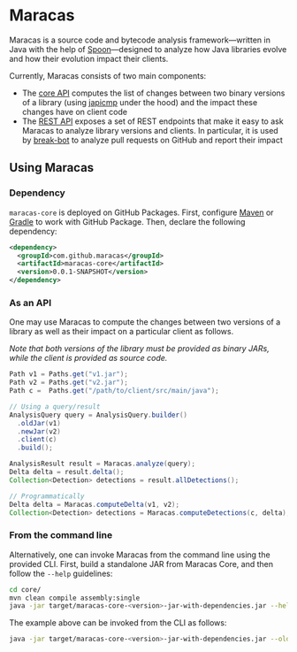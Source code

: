 # Maracas
Maracas is a source code and bytecode analysis framework⁠—written in Java with the help of [Spoon](https://github.com/INRIA/Spoon)—designed to analyze how Java libraries evolve and how their evolution impact their clients.

Currently, Maracas consists of two main components:
  - The [core API](core/) computes the list of changes between two binary versions of a library (using [japicmp](https://github.com/siom79/japicmp) under the hood) and the impact these changes have on client code
  - The [REST API](rest/) exposes a set of REST endpoints that make it easy to ask Maracas to analyze library versions and clients. In particular, it is used by [break-bot](https://github.com/break-bot/breakbot) to analyze pull requests on GitHub and report their impact

## Using Maracas

### Dependency

`maracas-core` is deployed on GitHub Packages.
First, configure [Maven](https://docs.github.com/en/packages/working-with-a-github-packages-registry/working-with-the-apache-maven-registry) or [Gradle](https://docs.github.com/en/packages/working-with-a-github-packages-registry/working-with-the-gradle-registry) to work with GitHub Package.
Then, declare the following dependency:

```xml
<dependency>
  <groupId>com.github.maracas</groupId>
  <artifactId>maracas-core</artifactId>
  <version>0.0.1-SNAPSHOT</version>
</dependency>
```

### As an API
One may use Maracas to compute the changes between two versions of a library as well as their impact on a particular client as follows.

*Note that both versions of the library must be provided as binary JARs, while the client is provided as source code.*

```java
Path v1 = Paths.get("v1.jar");
Path v2 = Paths.get("v2.jar");
Path c =  Paths.get("/path/to/client/src/main/java");

// Using a query/result
AnalysisQuery query = AnalysisQuery.builder()
  .oldJar(v1)
  .newJar(v2)
  .client(c)
  .build();

AnalysisResult result = Maracas.analyze(query);
Delta delta = result.delta();
Collection<Detection> detections = result.allDetections();

// Programmatically
Delta delta = Maracas.computeDelta(v1, v2);
Collection<Detection> detections = Maracas.computeDetections(c, delta);
```

### From the command line
Alternatively, one can invoke Maracas from the command line using the provided CLI.
First, build a standalone JAR from Maracas Core, and then follow the `--help` guidelines:

```bash
cd core/
mvn clean compile assembly:single
java -jar target/maracas-core-<version>-jar-with-dependencies.jar --help
```

The example above can be invoked from the CLI as follows:

```bash
java -jar target/maracas-core-<version>-jar-with-dependencies.jar --old v1.jar --new v2.jar --client /path/to/client/src/main/java
```
